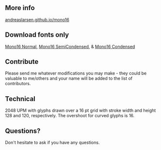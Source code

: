 ## More info
[andreaslarsen.github.io/mono16](http://andreaslarsen.github.io/mono16)

## Download fonts only
[Mono16 Normal](https://github.com/andreaslarsen/mono16/blob/master/Mono16-Normal.ttf?raw=true), [Mono16 SemiCondensed](https://github.com/andreaslarsen/mono16/blob/master/Mono16-SemiCondensed.ttf?raw=true),  & [Mono16 Condensed](https://github.com/andreaslarsen/mono16/blob/master/Mono16-Condensed.ttf?raw=true)

## Contribute
Please send me whatever modifications you may make - they could be valuable to me/others and your name will be added to the list of contributors.

## Technical
2048 UPM with glyphs drawn over a 16 pt grid with stroke width and height 128 and 120, respectively. The overshoot for curved glyphs is 16.

## Questions?
Don't hesitate to ask if you have any questions.
